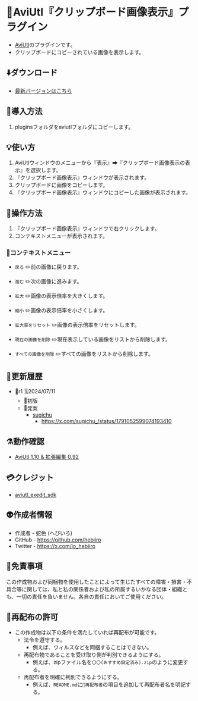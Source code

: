 ﻿# 🎉AviUtl『クリップボード画像表示』プラグイン

* [AviUtl](https://spring-fragrance.mints.ne.jp/aviutl/)のプラグインです。
* クリップボードにコピーされている画像を表示します。

## ⬇️ダウンロード

* [最新バージョンはこちら](https://github.com/hebiiro/aviutl.clipboard_image.auf/releases/latest/)

## 🚀導入方法

1. pluginsフォルダをaviutlフォルダにコピーします。

## 💡使い方

1. AviUtlウィンドウのメニューから『表示』➡『クリップボード画像表示の表示』を選択します。
1. 『クリップボード画像表示』ウィンドウが表示されます。
1. クリップボードに画像をコピーします。
1. 『クリップボード画像表示』ウィンドウにコピーした画像が表示されます。

## 🔧操作方法

1. 『クリップボード画像表示』ウィンドウで右クリックします。
1. コンテキストメニューが表示されます。

### 📝コンテキストメニュー

* `戻る` ✏️前の画像に戻ります。
* `進む` ✏️次の画像に進みます。

* `拡大` ✏️画像の表示倍率を大きくします。
* `縮小` ✏️画像の表示倍率を小さくします。
* `拡大率をリセット` ✏️画像の表示倍率をリセットします。

* `現在の画像を削除` ✏️現在表示している画像をリストから削除します。
* `すべての画像を削除` ✏️すべての画像をリストから削除します。

## 🔖更新履歴

* 🔖r1 🗓️2024/07/11
	* 🚀初版
	* 🐣発案
		* [sugichu](https://x.com/sugichu_)
			* https://x.com/sugichu_/status/1791052599074193410

## ⚗️動作確認

* [AviUtl 1.10 & 拡張編集 0.92](https://spring-fragrance.mints.ne.jp/aviutl/)

## 💳クレジット

* [aviutl_exedit_sdk](https://github.com/ePi5131/aviutl_exedit_sdk)

## 👽️作成者情報

* 作成者 - 蛇色 (へびいろ)
* GitHub - https://github.com/hebiiro
* Twitter - https://x.com/io_hebiiro

## 🚨免責事項

この作成物および同梱物を使用したことによって生じたすべての障害・損害・不具合等に関しては、私と私の関係者および私の所属するいかなる団体・組織とも、一切の責任を負いません。各自の責任においてご使用ください。

## 🚚再配布の許可

* この作成物は以下の条件を満たしていれば再配布が可能です。
	* 法令を遵守する。
		* 例えば、ウィルスなどを同梱することはできない。
	* 再配布物であることを受け取り側が判別できるようにする。
		* 例えば、zipファイル名を`〇〇(おすすめ設定済み).zip`のように変更する。
	* 再配布者を明確に判別できるようにする。
		* 例えば、`README.md`に`🚚再配布者`の項目を追加して再配布者名を明記する。
